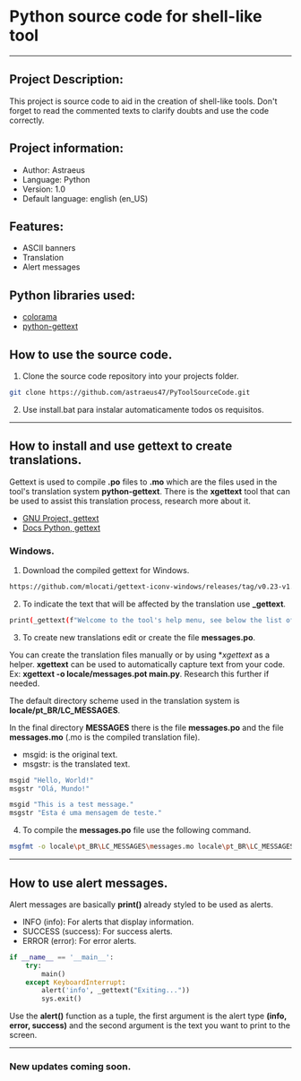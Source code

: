 # Python source code for shell-like tool

---

## Project Description:

This project is source code to aid in the creation of shell-like tools.
Don't forget to read the commented texts to clarify doubts and use the code correctly.

## Project information:
- Author: Astraeus
- Language: Python
- Version: 1.0
- Default language: english (en_US)

## Features:
- ASCII banners
- Translation
- Alert messages

## Python libraries used:
- [colorama](https://pypi.org/project/colorama/)
- [python-gettext](https://pypi.org/project/python-gettext/)

## How to use the source code.

1. Clone the source code repository into your projects folder.

```sh
git clone https://github.com/astraeus47/PyToolSourceCode.git
```

2. Use install.bat para instalar automaticamente todos os requisitos.

---

## How to install and use gettext to create translations.

Gettext is used to compile **.po** files to **.mo** which are the files used in the tool's translation system **python-gettext**. There is the **xgettext** tool that can be used to assist this translation process, research more about it.

- [GNU Project, gettext](https://www.gnu.org/software/gettext/)
- [Docs Python, gettext](https://docs.python.org/3/library/gettext.html)

### Windows.

1. Download the compiled gettext for Windows.

```sh
https://github.com/mlocati/gettext-iconv-windows/releases/tag/v0.23-v1.17
```

2. To indicate the text that will be affected by the translation use **_gettext**.

```sh
print(_gettext(f"Welcome to the tool's help menu, see below the list of available commands."))
```

3. To create new translations edit or create the file **messages.po**.

You can create the translation files manually or by using **xgettext* as a helper. **xgettext** can be used to automatically capture text from your code. Ex: **xgettext -o locale/messages.pot main.py**. Research this further if needed.

The default directory scheme used in the translation system is **locale/pt_BR/LC_MESSAGES**.

In the final directory **MESSAGES** there is the file **messages.po** and the file **messages.mo** (.mo is the compiled translation file).

- msgid: is the original text.
- msgstr: is the translated text.

```sh
msgid "Hello, World!"
msgstr "Olá, Mundo!"

msgid "This is a test message."
msgstr "Esta é uma mensagem de teste."
```

4. To compile the **messages.po** file use the following command.

```sh
msgfmt -o locale\pt_BR\LC_MESSAGES\messages.mo locale\pt_BR\LC_MESSAGES\messages.po
```

---

## How to use alert messages.

Alert messages are basically **print()** already styled to be used as alerts.

- INFO (info): For alerts that display information.
- SUCCESS (success): For success alerts.
- ERROR (error): For error alerts.

```python
if __name__ == '__main__':
    try:
        main()
    except KeyboardInterrupt:
        alert('info', _gettext("Exiting..."))
        sys.exit()
```

Use the **alert()** function as a tuple, the first argument is the alert type **(info, error, success)** and the second argument is the text you want to print to the screen.

---

### New updates coming soon.


